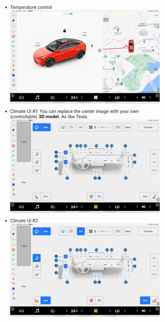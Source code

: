 - Temperature control
  ![pic1](./Screenshot_20230823091533.jpg)

- Climate UI #1: You can replace the center image with your own (controllable) **3D model**. As like Tesla.
  ![pic2](./Screenshot_20230823091547.jpg)

- Climate UI #2
  ![pic3](./Screenshot_20230823091603.jpg)
